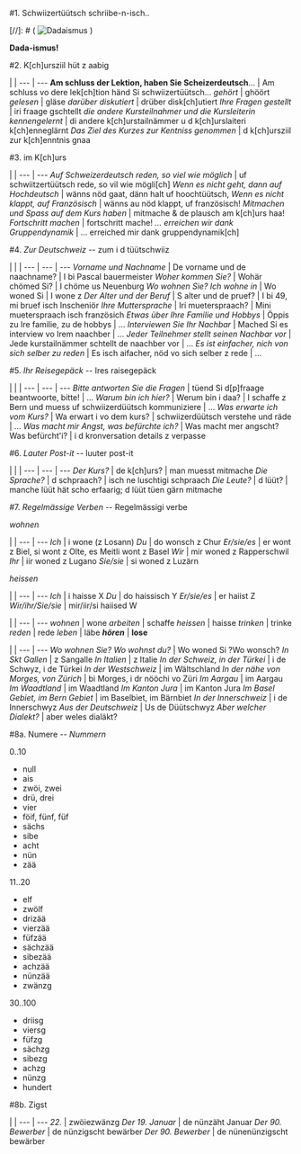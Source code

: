 #1. Schwiizertüütsch schriibe-n-isch.. 

[//]: # ( ![Dadaismus](https://upload.wikimedia.org/wikipedia/commons/e/e1/Baargeld.jpg) )

 **Dada-ismus!**


#2. K[ch]ursziil hüt z aabig

 | |
--- | ---
**Am schluss der Lektion, haben Sie Scheizerdeutsch**... | Am schluss vo dere lek[ch]tion händ Si schwiizertüütsch...
*gehört* | ghöört
*gelesen* | gläse
*darüber diskutiert* | drüber disk[ch]utiert
*Ihre Fragen gestellt* | iri fraage gschtellt
*die andere Kursteilnahmer und die Kursleiterin kennengelernt* | di andere k[ch]urstailnämmer u d k[ch]urslaiteri k[ch]enneglärnt
*Das Ziel des Kurzes zur Kentniss genommen* | d k[ch]ursziil zur k[ch]enntnis gnaa

#3. im K[ch]urs

 | |
--- | ---
*Auf Schweizerdeutsch reden, so viel wie möglich* | uf schwiitzertüütsch rede, so vil wie mögli[ch]
*Wenn es nicht geht, dann auf Hochdeutsch* | wänns nöd gaat, dänn halt uf hoochtüütsch,
*Wenn es nicht klappt, auf Französisch* | wänns au nöd klappt, uf französisch!
*Mitmachen und Spass auf dem Kurs haben* | mitmache & de plausch am k[ch]urs haa!
*Fortschritt machen* | fortschritt mache!
*... erreichen wir dank Gruppendynamik* | ... erreiched mir dank gruppendynamik[ch]

#4. *Zur Deutschweiz* -- zum i d tüütschwiiz

 | | |
--- | --- | ---
*Vorname und Nachname* | De vorname und de naachname? | I bi Pascal bauermeister
*Woher kommen Sie?* | Wohär chömed Si? | I chöme us Neuenburg
*Wo wohnen Sie? Ich wohne in <Ort>* | Wo woned Si | I wone z <ort>
*Der Alter und der Beruf* | S alter und de pruef? | I bi 49, mi bruef isch Inscheniör
*Ihre Muttersprache* | Iri mueterspraach? | Mini mueterspraach isch französich
*Etwas über Ihre Familie und Hobbys* | Öppis zu Ire familie, zu de hobbys | ...
*Interviewen Sie Ihr Nachbar* | Mached Si es interview vo Irem naachber | ...
*Jeder Teilnehmer stellt seinen Nachbar vor* | Jede kurstailnämmer schtellt de naachber vor | ...
*Es ist einfacher, nich von sich selber zu reden* | Es isch aifacher, nöd vo sich selber z rede | ...

#5. *Ihr Reisegepäck* -- Ires raisegepäck

 | | |
--- | --- | ---
*Bitte antworten Sie die Fragen* | tüend Si d[p]fraage beantwoorte, bitte! | ...
*Warum bin ich hier?* | Werum bin i daa? | I schaffe z Bern und muess uf schwiizerdüütsch kommuniziere | ...
*Was erwarte ich vom Kurs?* | Wa erwart i vo dem kurs? | schwiizerdüütsch verstehe und räde | ...
*Was macht mir Angst, was befürchte ich?* | Was macht mer angscht? Was befürcht'i? | i d kronversation details z verpasse

#6. *Lauter Post-it* -- luuter post-it

 | | |
--- | --- | ---
*Der Kurs?* | de k[ch]urs? | man muesst mitmache
*Die Sprache?* | d schpraach? | isch ne luschtigi schpraach
*Die Leute?* | d lüüt? | manche lüüt hät scho erfaarig; d lüüt tüen gärn mitmache

#7. *Regelmässige Verben* -- Regelmässigi verbe

*wohnen*

 | |
--- | ---
*Ich* | i wone (z Losann)
*Du* | do wonsch z Chur
*Er/sie/es* | er wont z Biel, si wont z Olte, es Meitli wont z Basel
*Wir* | mir  woned z Rapperschwil
*Ihr* | iir woned z Lugano
*Sie/sie* | si woned z Luzärn

*heissen*

 | |
--- | ---
*Ich* | i haisse X
*Du* | do haissisch Y
*Er/sie/es* | er haiist Z
*Wir/ihr/Sie/sie* | mir/iir/si haiised W

 | |
--- | ---
*wohnen* | wone
*arbeiten* | schaffe
*heissen* | haisse
*trinken* | trinke
*reden* | rede
*leben* | läbe
***hören*** | **lose**


 | |
--- | ---
*Wo wohnen Sie? Wo wohnst du?* | Wo woned Si ?Wo wonsch?
*In Skt Gallen* | z Sangalle
*In Italien* | z Italie
*In der Schweiz, in der Türkei* | i de Schwyz, i de Türkei
*In der Westschweiz* | im Wältschland
*In der nähe von Morges, von Zürich* | bi Morges, i dr nööchi vo Züri
*Im Aargau* | im Aargau
*Im Waadtland* | im Waadtland
*Im Kanton Jura* | im Kanton Jura
*Im Basel Gebiet, im Bern Gebiet* | im Baselbiet, im Bärnbiet
*In der Innerschweiz* | i de Innerschwyz
*Aus der Deutschweiz* | Us de Düütschwyz
*Aber welcher Dialekt?* | aber weles dialäkt?

#8a. Numere -- *Nummern*

0..10

- null
- ais
- zwöi, zwei
- drü, drei
- vier
- föif, fünf, füf
- sächs
- sibe
- acht
- nün
- zää

11..20

- elf
- zwölf
- drizää
- vierzää
- füfzää
- sächzää
- sibezää
- achzää
- nünzää
- zwänzg

30..100

- driisg
- viersg
- füfzg
- sächzg
- sibezg
- achzg
- nünzg
- hundert

#8b. Zigst

 | |
--- | ---
*22.* | zwöiezwänzg
*Der 19. Januar* | de nünzäht Januar
*Der 90. Bewerber* | de nünzigscht bewärber
*Der 90. Bewerber* | de nünenünzigscht bewärber
